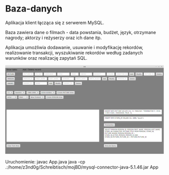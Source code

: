 # Baza-danych

Aplikacja klient łącząca się z serwerem MySQL.

Baza zawiera dane o filmach - data powstania, budżet, język, otrzymane nagrody; aktorzy i reżyserzy oraz ich dane itp.

Aplikacja umożliwia dodawanie, usuwanie i modyfikację rekordów, realizowanie transakcji, wyszukiwanie rekordów według zadanych warunków oraz realizację zapytań SQL.

![screen](screen.png)

Uruchomienie:
javac App.java
java -cp .:/home/z3nd0g/Schreibtisch/mojBD/mysql-connector-java-5.1.46.jar App
